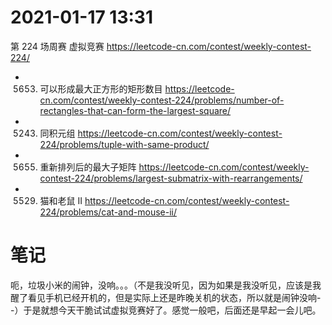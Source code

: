 
# 2021-01-17 13:31

第 224 场周赛 虚拟竞赛 https://leetcode-cn.com/contest/weekly-contest-224/
- 5653. 可以形成最大正方形的矩形数目 https://leetcode-cn.com/contest/weekly-contest-224/problems/number-of-rectangles-that-can-form-the-largest-square/
- 5243. 同积元组 https://leetcode-cn.com/contest/weekly-contest-224/problems/tuple-with-same-product/
- 5655. 重新排列后的最大子矩阵 https://leetcode-cn.com/contest/weekly-contest-224/problems/largest-submatrix-with-rearrangements/
- 5529. 猫和老鼠 II https://leetcode-cn.com/contest/weekly-contest-224/problems/cat-and-mouse-ii/

# 笔记

呃，垃圾小米的闹钟，没响。。。（不是我没听见，因为如果是我没听见，应该是我醒了看见手机已经开机的，但是实际上还是昨晚关机的状态，所以就是闹钟没响- -）于是就想今天干脆试试虚拟竞赛好了。感觉一般吧，后面还是早起一会儿吧。
